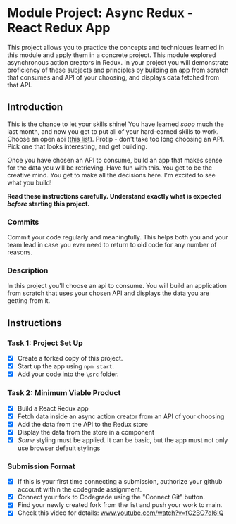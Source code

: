 # Module Project: Async Redux - React Redux App

This project allows you to practice the concepts and techniques learned in this module and apply them in a concrete project. This module explored asynchronous action creators in Redux. In your project you will demonstrate proficiency of these subjects and principles by building an app from scratch that consumes and API of your choosing, and displays data fetched from that API.

## Introduction

This is the chance to let your skills shine! You have learned _sooo_ much the last month, and now you get to put all of your hard-earned skills to work. Choose an open api ([this list](https://github.com/public-apis/public-apis)). Protip - don't take too long choosing an API. Pick one that looks interesting, and get building.

Once you have chosen an API to consume, build an app that makes sense for the data you will be retrieving. Have fun with this. You get to be the creative mind. You get to make all the decisions here. I'm excited to see what you build!

**Read these instructions carefully. Understand exactly what is expected _before_ starting this project.**

### Commits

Commit your code regularly and meaningfully. This helps both you and your team lead in case you ever need to return to old code for any number of reasons.

### Description

In this project you'll choose an api to consume. You will build an application from scratch that uses your chosen API and displays the data you are getting from it.

## Instructions

### Task 1: Project Set Up

-   [x] Create a forked copy of this project.
-   [x] Start up the app using `npm start`.
-   [x] Add your code into the `\src` folder.

### Task 2: Minimum Viable Product

-   [x] Build a React Redux app
-   [x] Fetch data inside an async action creator from an API of your choosing
-   [x] Add the data from the API to the Redux store
-   [x] Display the data from the store in a component
-   [x] _Some_ styling must be applied. It can be basic, but the app must not only use browser default stylings

### Submission Format

-   [x] If this is your first time connecting a submission, authorize your github account within the codegrade assignment.
-   [x] Connect your fork to Codegrade using the "Connect Git" button.
-   [x] Find your newly created fork from the list and push your work to main.
-   [x] Check this video for details: www.youtube.com/watch?v=fC2BO7dI6IQ

